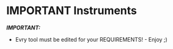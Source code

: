 # IMPORTANT Instruments

***IMPORTANT:***

-  Evry tool must be edited for your REQUIREMENTS! - Enjoy ;)

